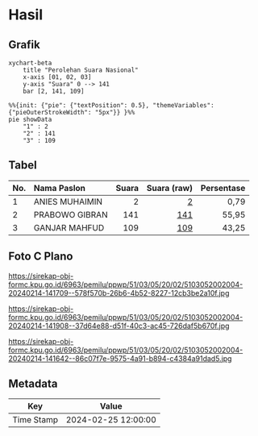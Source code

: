 # Hasil

## Grafik

```mermaid
xychart-beta
    title "Perolehan Suara Nasional"
    x-axis [01, 02, 03]
    y-axis "Suara" 0 --> 141
    bar [2, 141, 109]
```

```mermaid
%%{init: {"pie": {"textPosition": 0.5}, "themeVariables": {"pieOuterStrokeWidth": "5px"}} }%%
pie showData
    "1" : 2
    "2" : 141
    "3" : 109
```

## Tabel

| No. | Nama Paslon    | Suara | Suara (raw) | Persentase |
|:--- |:-------------- | -----:| -----------:| ----------:|
| 1   | ANIES MUHAIMIN | 2     | [2][p-1]    | 0,79       |
| 2   | PRABOWO GIBRAN | 141   | [141][p-2]  | 55,95      |
| 3   | GANJAR MAHFUD  | 109   | [109][p-3]  | 43,25      |


[p-1]: https://github.com/gigit-pemilu/pemilu-2024/blob/main/pilpres/hitung-suara/sub/51-bali/sub/03-badung/sub/05-kuta-selatan/sub/2002-ungasan/sub/004-tps/sub/paslon-1.txt
[p-2]: https://github.com/gigit-pemilu/pemilu-2024/blob/main/pilpres/hitung-suara/sub/51-bali/sub/03-badung/sub/05-kuta-selatan/sub/2002-ungasan/sub/004-tps/sub/paslon-2.txt
[p-3]: https://github.com/gigit-pemilu/pemilu-2024/blob/main/pilpres/hitung-suara/sub/51-bali/sub/03-badung/sub/05-kuta-selatan/sub/2002-ungasan/sub/004-tps/sub/paslon-3.txt

## Foto C Plano

https://sirekap-obj-formc.kpu.go.id/6963/pemilu/ppwp/51/03/05/20/02/5103052002004-20240214-141709--578f570b-26b6-4b52-8227-12cb3be2a10f.jpg

https://sirekap-obj-formc.kpu.go.id/6963/pemilu/ppwp/51/03/05/20/02/5103052002004-20240214-141908--37d64e88-d51f-40c3-ac45-726daf5b670f.jpg

https://sirekap-obj-formc.kpu.go.id/6963/pemilu/ppwp/51/03/05/20/02/5103052002004-20240214-141642--86c07f7e-9575-4a91-b894-c4384a91dad5.jpg


## Metadata

| Key        | Value               |
| ---------- | ------------------- |
| Time Stamp | 2024-02-25 12:00:00 |



